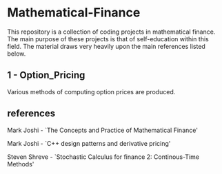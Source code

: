# Mathematical-Finance

This repository is a collection of coding projects in mathematical finance. The main purpose of these projects is that of self-education within this field. The material draws very heavily upon the main references listed below.

## 1 - Option_Pricing
Various methods of computing option prices are produced.

## references
Mark Joshi - `The Concepts and Practice of Mathematical Finance'

Mark Joshi - `C++ design patterns and derivative pricing'

Steven Shreve - `Stochastic Calculus for finance 2: Continous-Time Methods'
